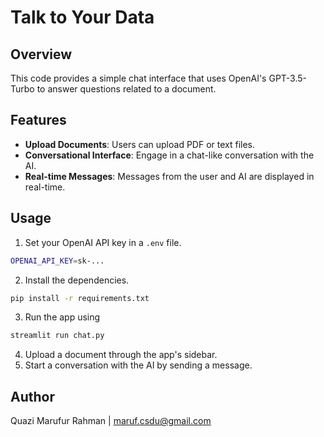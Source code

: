 # Talk to Your Data

## Overview

This code provides a simple chat interface that uses OpenAI's GPT-3.5-Turbo to answer questions related to a document.

## Features

- **Upload Documents**: Users can upload PDF or text files.
- **Conversational Interface**: Engage in a chat-like conversation with the AI.
- **Real-time Messages**: Messages from the user and AI are displayed in real-time.

## Usage

1. Set your OpenAI API key in a `.env` file.
```bash
OPENAI_API_KEY=sk-...
```
2. Install the dependencies.
```bash
pip install -r requirements.txt
```
3. Run the app using
```bash
streamlit run chat.py
```
4. Upload a document through the app's sidebar.
5. Start a conversation with the AI by sending a message.

## Author
Quazi Marufur Rahman | maruf.csdu@gmail.com
